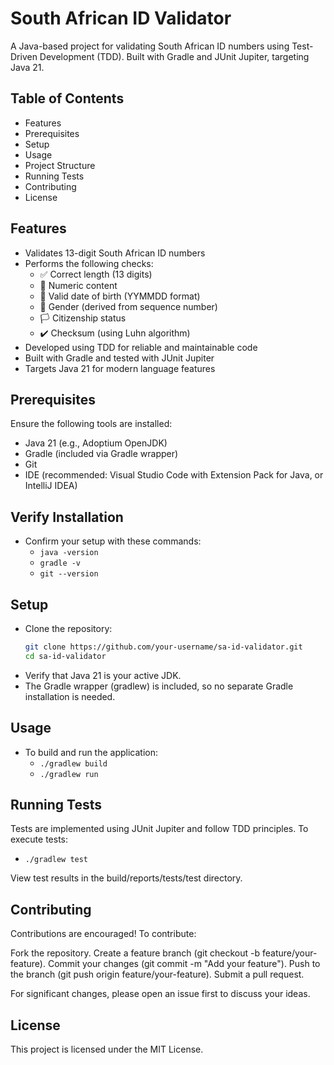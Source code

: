 # South African ID Validator
A Java-based project for validating South African ID numbers using Test-Driven Development (TDD). Built with Gradle and JUnit Jupiter, targeting Java 21.

## Table of Contents

- Features
- Prerequisites
- Setup
- Usage
- Project Structure
- Running Tests
- Contributing
- License

## Features
- Validates 13-digit South African ID numbers
- Performs the following checks:
  - ✅ Correct length (13 digits)
  - 🔢 Numeric content
  - 📅 Valid date of birth (YYMMDD format)
  - 🚻 Gender (derived from sequence number)
  - 🏳️ Citizenship status
  - ✔️ Checksum (using Luhn algorithm)
- Developed using TDD for reliable and maintainable code
- Built with Gradle and tested with JUnit Jupiter
- Targets Java 21 for modern language features

## Prerequisites
Ensure the following tools are installed:
- Java 21 (e.g., Adoptium OpenJDK)
- Gradle (included via Gradle wrapper)
- Git
- IDE (recommended: Visual Studio Code with Extension Pack for Java, or IntelliJ IDEA)

## Verify Installation
- Confirm your setup with these commands:
  - `java -version`
  - `gradle -v`
  - `git --version`

## Setup
- Clone the repository:
  ```bash
  git clone https://github.com/your-username/sa-id-validator.git
  cd sa-id-validator
- Verify that Java 21 is your active JDK.
- The Gradle wrapper (gradlew) is included, so no separate Gradle installation is needed.

## Usage
- To build and run the application:
    - `./gradlew build`
    - `./gradlew run`

## Running Tests
Tests are implemented using JUnit Jupiter and follow TDD principles.
 To execute tests:
 - `./gradlew test`

View test results in the build/reports/tests/test directory.

## Contributing
Contributions are encouraged! To contribute:

Fork the repository.
Create a feature branch (git checkout -b feature/your-feature).
Commit your changes (git commit -m "Add your feature").
Push to the branch (git push origin feature/your-feature).
Submit a pull request.

For significant changes, please open an issue first to discuss your ideas.
## License
This project is licensed under the MIT License.
